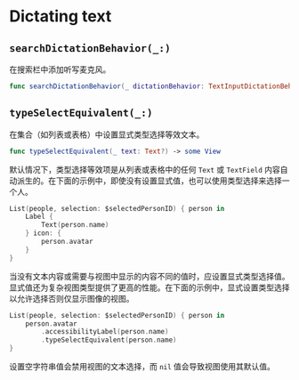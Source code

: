 # Dictating text

## `searchDictationBehavior(_:)`

在搜索栏中添加听写麦克风。

```swift
func searchDictationBehavior(_ dictationBehavior: TextInputDictationBehavior) -> some View
```

## `typeSelectEquivalent(_:)`

在集合（如列表或表格）中设置显式类型选择等效文本。

```swift
func typeSelectEquivalent(_ text: Text?) -> some View
```

默认情况下，类型选择等效项是从列表或表格中的任何 `Text` 或 `TextField` 内容自动派生的。在下面的示例中，即使没有设置显式值，也可以使用类型选择来选择一个人。

```swift
List(people, selection: $selectedPersonID) { person in
    Label {
        Text(person.name)
    } icon: {
        person.avatar
    }
}
```

当没有文本内容或需要与视图中显示的内容不同的值时，应设置显式类型选择值。显式值还为复杂视图类型提供了更高的性能。在下面的示例中，显式设置类型选择以允许选择否则仅显示图像的视图。


```swift
List(people, selection: $selectedPersonID) { person in
    person.avatar
        .accessibilityLabel(person.name)
        .typeSelectEquivalent(person.name)
}
```

设置空字符串值会禁用视图的文本选择，而 `nil` 值会导致视图使用其默认值。

